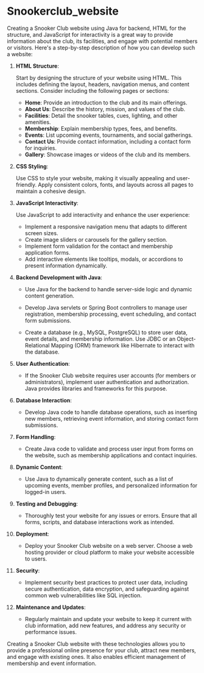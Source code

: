# Snookerclub_website
Creating a Snooker Club website using Java for backend, HTML for the structure, and JavaScript for interactivity is a great way to provide information about the club, its facilities, and engage with potential members or visitors. Here's a step-by-step description of how you can develop such a website:

1. **HTML Structure**:

   Start by designing the structure of your website using HTML. This includes defining the layout, headers, navigation menus, and content sections. Consider including the following pages or sections:

   - **Home**: Provide an introduction to the club and its main offerings.
   - **About Us**: Describe the history, mission, and values of the club.
   - **Facilities**: Detail the snooker tables, cues, lighting, and other amenities.
   - **Membership**: Explain membership types, fees, and benefits.
   - **Events**: List upcoming events, tournaments, and social gatherings.
   - **Contact Us**: Provide contact information, including a contact form for inquiries.
   - **Gallery**: Showcase images or videos of the club and its members.

2. **CSS Styling**:

   Use CSS to style your website, making it visually appealing and user-friendly. Apply consistent colors, fonts, and layouts across all pages to maintain a cohesive design.

3. **JavaScript Interactivity**:

   Use JavaScript to add interactivity and enhance the user experience:

   - Implement a responsive navigation menu that adapts to different screen sizes.
   - Create image sliders or carousels for the gallery section.
   - Implement form validation for the contact and membership application forms.
   - Add interactive elements like tooltips, modals, or accordions to present information dynamically.

4. **Backend Development with Java**:

   - Use Java for the backend to handle server-side logic and dynamic content generation.

   - Develop Java servlets or Spring Boot controllers to manage user registration, membership processing, event scheduling, and contact form submissions.

   - Create a database (e.g., MySQL, PostgreSQL) to store user data, event details, and membership information. Use JDBC or an Object-Relational Mapping (ORM) framework like Hibernate to interact with the database.

5. **User Authentication**:

   - If the Snooker Club website requires user accounts (for members or administrators), implement user authentication and authorization. Java provides libraries and frameworks for this purpose.

6. **Database Interaction**:

   - Develop Java code to handle database operations, such as inserting new members, retrieving event information, and storing contact form submissions.

7. **Form Handling**:

   - Create Java code to validate and process user input from forms on the website, such as membership applications and contact inquiries.

8. **Dynamic Content**:

   - Use Java to dynamically generate content, such as a list of upcoming events, member profiles, and personalized information for logged-in users.

9. **Testing and Debugging**:

   - Thoroughly test your website for any issues or errors. Ensure that all forms, scripts, and database interactions work as intended.

10. **Deployment**:

    - Deploy your Snooker Club website on a web server. Choose a web hosting provider or cloud platform to make your website accessible to users.

11. **Security**:

    - Implement security best practices to protect user data, including secure authentication, data encryption, and safeguarding against common web vulnerabilities like SQL injection.

12. **Maintenance and Updates**:

    - Regularly maintain and update your website to keep it current with club information, add new features, and address any security or performance issues.

Creating a Snooker Club website with these technologies allows you to provide a professional online presence for your club, attract new members, and engage with existing ones. It also enables efficient management of membership and event information.

